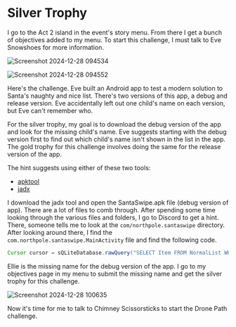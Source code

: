 # Silver Trophy

I go to the Act 2 island in the event's story menu. From there I get a bunch of objectives added to my menu. To start this challenge, I must talk to Eve Snowshoes for more information.

![Screenshot 2024-12-28 094534](https://github.com/user-attachments/assets/9a1cdc10-e7af-4c3b-8c62-ce1f72defc2b)

![Screenshot 2024-12-28 094552](https://github.com/user-attachments/assets/d997ef6c-beed-45a3-8507-6074e7b01da7)

Here's the challenge. Eve built an Android app to test a modern solution to Santa's naughty and nice list. There's two versions of this app, a debug and release version. Eve accidentally left out one child's name on each version, but Eve can't remember who.

For the silver trophy, my goal is to download the debug version of the app and look for the missing child's name. Eve suggests starting with the debug version first to find out which child's name isn't shown in the list in the app. The gold trophy for this challenge involves doing the same for the release version of the app. 

The hint suggests using either of these two tools:
* [apktool](https://github.com/iBotPeaches/Apktool/releases)
* [jadx](https://github.com/skylot/jadx)

I download the jadx tool and open the SantaSwipe.apk file (debug version of app). There are a lot of files to comb through. After spending some time looking through the various files and folders, I go to Discord to get a hint. There, someone tells me to look at the ```com/northpole.santaswipe``` directory. After looking around there, I find the     ```com.northpole.santaswipe.MainActivity``` file and find the following code. 

```java
Cursor cursor = sQLiteDatabase.rawQuery("SELECT Item FROM NormalList WHERE Item NOT LIKE '%Ellie%'", null);
```

Ellie is the missing name for the debug version of the app. I go to my objectives page in my menu to submit the missing name and get the silver trophy for this challenge. 

![Screenshot 2024-12-28 100635](https://github.com/user-attachments/assets/b3b0ae24-4d96-4fc9-88d0-aee17df9d2b5)

Now it's time for me to talk to Chimney Scissorsticks to start the Drone Path challenge. 
